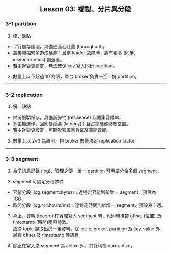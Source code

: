 <h2 align="center">Lesson 03: 複製、分片與分段</h2>

### 3-1 partition
1. 優、缺點
- 平行儲存處理，具備更高吞吐量 (throughput)。
- 叢集開檔繁多造成延遲；且當 leader 故障時，將有更多 (同步, insynchronous) 備選者。
- 若中途變更設定，無法確保 key 寫入同份 partition。

2. 數量上以不超過 10 為限，單台 broker 負責一至二份 partition。

---
### 3-2 replication
1. 優、缺點
- 備份複製保存，具備高彈性 (resilience) 及叢集容錯率。
- 多主機運作、回應易延遲 (latency)；且占據硬體儲放空間。
- 若中途變更設定，可能影響叢集負載及空間效能。

2. 數量上以 2~3 為原則，視 broker 數量決定 replication factor。

---
### 3-3 segment
1. 為了訊息記錄 (log)、管理之便，單一 partition 可再細分為多個 segment。

2. segment 可設定分段條件
- 容量分段 (log.segment.bytes)：達特定容量則新增一 segment，預設為 1GB。
- 時間分段 (log.roll.hours/ms)：達特定時間則新增一 segment，預設為 1 週。

3. 承上，資料 (record) 在實際寫入 segment 時，也同時攜帶 offset (位置) 及 timestamp (時間)兩項參數。<br>
故從 topic 擷取出的一筆資料，除 topic, broker, partition 及 key-value 外，尚有 offset 及 timestamp 等訊息。

4. 除正在寫入之 segment 為 active 外，其餘均為 non-active。
